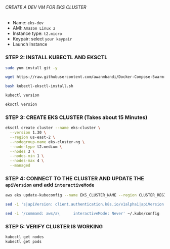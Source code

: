 ###### CREATE A DEV VM FOR EKS CLUSTER #######
- Name: `eks-dev`
- AMI: `Amazon Linux 2`
- Instance type: `t2.micro`
- Keypair: select `your keypair`
- Launch Instance

### STEP 2: INSTALL KUBECTL AND EKSCTL
```bash
sudo yum install git -y

wget https://raw.githubusercontent.com/awanmbandi/Docker-Compose-Swarm-K8S-EKS-ECS/refs/heads/main/EKS/create-setup-dev-env/kubectl-eksctl-install.sh

bash kubectl-eksctl-install.sh

kubectl version

eksctl version
```

### STEP 3: CREATE EKS CLUSTER (Takes about 15 Minutes)
```bash
eksctl create cluster --name eks-cluster \
  --version 1.30 \
  --region us-east-2 \
  --nodegroup-name eks-cluster-ng \
  --node-type t2.medium \
  --nodes 3 \
  --nodes-min 1 \
  --nodes-max 4 \
  --managed
```

### STEP 4: CONNECT TO THE CLUSTER AND UPDATE THE `apiVersion` and add `interactiveMode`
```bash
aws eks update-kubeconfig --name EKS_CLUSTER_NAME --region CLUSTER_REGION

sed -i 's|apiVersion: client.authentication.k8s.io/v1alpha1|apiVersion: client.authentication.k8s.io/v1|' ~/.kube/config

sed -i '/command: aws/a\      interactiveMode: Never' ~/.kube/config
```

### STEP 5: VERIFY CLUSTER IS WORKING 
```bash
kubectl get nodes
kubectl get pods
```